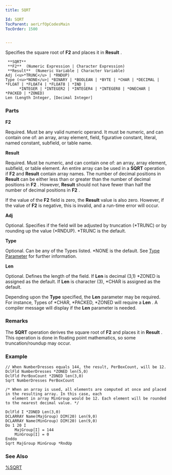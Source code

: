 ```yaml
---
title: SQRT

Id: SQRT
TocParent: aerLrfOpCodesMain
TocOrder: 1500


---
```


Specifies the square root of **F2** and places it in **Result** .

```
 **SQRT** 
 **F2**  (Numeric Expression | Character Expression)
 **Result**  (Numeric Variable | Character Variable)
Adj (<u>*TRUNC</u> | *RNDUP)  
Type (<u>*NONE</u>| *BINARY | *BOOLEAN | *BYTE | *CHAR | *DECIMAL | *FLOAT | *FLOAT4 | *FLOAT8 | *IND |
      *INTEGER | *INTEGER2 | *INTEGER4 | *INTEGER8 | *ONECHAR | *PACKED | *ZONED)
Len (Length Integer, [Decimal Integer]
```

### Parts

**F2** 

Required. Must be any valid numeric operand. It must be numeric, and can contain one of: an array, array element, field, figurative constant, literal, named constant, subfield, or table name.


**Result** 

Required. Must be numeric, and can contain one of: an array, array element, subfield, or table element. An entire array can be used in a **SQRT** operation if **F2** and **Result** contain array names. The number of decimal positions in **Result** can be either less than or greater than the number of decimal positions in **F2** . However, **Result** should not have fewer than half the number of decimal positions in **F2** . 

If the value of the **F2** field is zero, the **Result** value is also zero. However, if the value of **F2** is negative, this is invalid, and a run-time error will occur.


**Adj** 

Optional. Specifies if the field will be adjusted by truncation (*TRUNC) or by rounding up the value (*RNDUP). *TRUNC is the default.


**Type** 

Optional. Can be any of the Types listed. *NONE is the default. See [Type Parameter](Type_Parameter.html) for further information.


**Len** 

Optional. Defines the length of the field. If **Len** is decimal (3,1) *ZONED is assigned as the default. If **Len** is character (3), *CHAR is assigned as the default. 

Depending upon the **Type** specified, the **Len** parameter may be required. For instance, Types of *CHAR, *PACKED, *ZONED will require a **Len** . A compiler message will display if the **Len** parameter is needed.


### Remarks
The **SQRT** operation derives the square root of **F2** and places it in **Result** . This operation is done in floating point mathematics, so some truncation/roundup may occur. 

### Example

```
// When NumberDresses equals 144, the result, PerBoxCount, will be 12.
DclFld NumberDresses *ZONED len(5,0)
DclFld PerBoxCount *ZONED len(3,0)
Sqrt NumberDresses PerBoxCount

/* When an array is used, all elements are computed at once and placed in the resulting array. In this case, each 
   element in array MinGroup would be 12. Each element will be rounded to the nearest decimal value. */

DclFld I *ZONED Len(3,0)
DCLARRAY Name(MajGroup) DIM(20) Len(9,0)
DCLARRAY Name(MinGroup) DIM(20) Len(9,0)
Do 1 20 I
	MajGroup[I] = 144  
	MinGroup[I] = 0
Enddo
Sqrt MajGroup MinGroup *RndUp       
```

### See Also
[%SQRT](SQRT_Function.html) 
